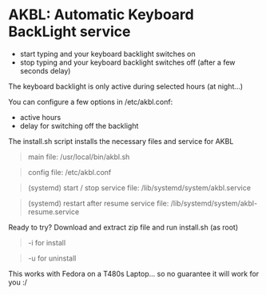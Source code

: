 # AKBL: Automatic Keyboard BackLight service
 
- start typing and your keyboard backlight switches on
- stop typing and your keyboard backlight switches off (after a few seconds delay)

The keyboard backlight is only active during selected hours (at night...)

You can configure a few options in /etc/akbl.conf:
- active hours
- delay for switching off the backlight


The install.sh script installs the necessary files and service for AKBL

> main file: /usr/local/bin/akbl.sh 

> config file: /etc/akbl.conf

> (systemd) start / stop service file: /lib/systemd/system/akbl.service

> (systemd) restart after resume service file: /lib/systemd/system/akbl-resume.service


Ready to try? Download and extract zip file and run install.sh (as root)
> -i for install

> -u for uninstall

This works with Fedora on a T480s Laptop... so no guarantee it will work for you :/
